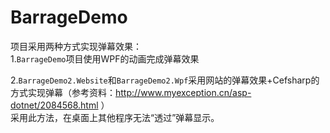 # BarrageDemo
项目采用两种方式实现弹幕效果：    
1.`BarrageDemo`项目使用WPF的动画完成弹幕效果       

2.`BarrageDemo2.Website`和`BarrageDemo2.Wpf`采用网站的弹幕效果+Cefsharp的方式实现弹幕（参考资料：http://www.myexception.cn/asp-dotnet/2084568.html ）        
采用此方法，在桌面上其他程序无法“透过”弹幕显示。      
